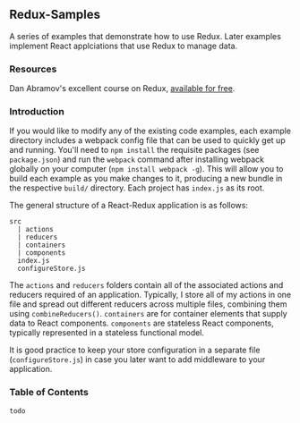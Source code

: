 ## Redux-Samples
A series of examples that demonstrate how to use Redux. Later examples implement React applciations that use Redux to manage data.

### Resources
Dan Abramov's excellent course on Redux, [available for free](https://egghead.io/series/getting-started-with-redux).

### Introduction
If you would like to modify any of the existing code examples, each example directory includes a webpack config file that can be used to quickly get up and running. You'll need to `npm install` the requisite packages (see `package.json`) and run the `webpack` command after installing webpack globally on your computer (`npm install webpack -g`). This will allow you to build each example as you make changes to it, producing a new bundle in the respective `build/` directory. Each project has `index.js` as its root.

The general structure of a React-Redux application is as follows:
```
src
  | actions
  | reducers
  | containers
  | components
  index.js
  configureStore.js
```

The `actions` and `reducers` folders contain all of the associated actions and reducers required of an application. Typically, I store all of my actions in one file and spread out different reducers across multiple files, combining them using `combineReducers()`. `containers` are for container elements that supply data to React components. `components` are stateless React components, typically represented in a stateless functional model.

It is good practice to keep your store configuration in a separate file (`configureStore.js`) in case you later want to add middleware to your application.

### Table of Contents
`todo`
